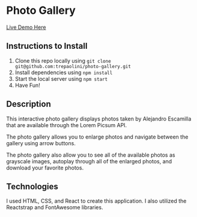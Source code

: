 # Photo Gallery

[Live Demo Here](http://students.washington.edu/mpaoli/photo-gallery)

## Instructions to Install

1. Clone this repo locally using `git clone git@github.com:trepaolini/photo-gallery.git`
2. Install dependencies using `npm install`
3. Start the local server using `npm start`
4. Have Fun!

## Description

This interactive photo gallery displays photos taken by Alejandro Escamilla that are available through the Lorem Picsum API.

The photo gallery allows you to enlarge photos and navigate between the gallery using arrow buttons.

The photo gallery also allow you to see all of the available photos as grayscale images, autoplay through all of the enlarged photos, and download your favorite photos.

## Technologies

I used HTML, CSS, and React to create this application. I also utilized the Reactstrap and FontAwesome libraries.
